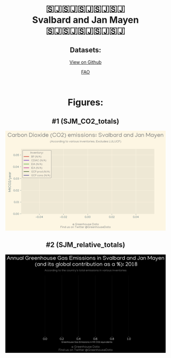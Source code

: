
<center>
<h1 align="center">
🇸🇯🇸🇯🇸🇯🇸🇯🇸🇯
<br>
Svalbard and Jan Mayen
<br>
🇸🇯🇸🇯🇸🇯🇸🇯🇸🇯
</h1>
<h2>Datasets:</h2>
<p><a href="https://github.com/dquintani/GreenhouseData/tree/master/country_data/SJM_Svalbard and Jan Mayen/data">View on Github</a>
<br></p><p><a href="data/SJM_FAO.csv">FAO</a></p><p><br></p>
<h1>Figures:</h1><h2>#1 (SJM_CO2_totals)</h2>
<p><img alt="" src="figures/SJM_CO2_totals.png" /></p><h2>#2 (SJM_relative_totals)</h2>
<p><img alt="" src="figures/SJM_relative_totals.png" /></p>